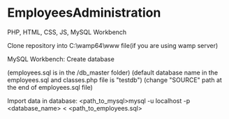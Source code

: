 # EmployeesAdministration
PHP, HTML, CSS, JS, MySQL Workbench

Clone repository into C:\wamp64\www file(if you are using wamp server)

MySQL Workbench:
Create database

(employees.sql is in the /db_master folder)
(default database name in the employees.sql and classes.php file is "testdb")
(change "SOURCE" path at the end of employees.sql file)

Import data in database:
<path_to_mysql>mysql -u localhost -p <database_name> < <path_to_employees.sql>
